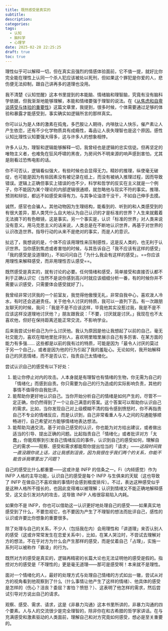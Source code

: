 ```yaml
---
title: 既然感受是真实的
subtitle: 
description: 
categories: 
tags:
  - 认知
  - 脑科学
  - 心理学
date: 2025-02-28 22:25:25
draft: true
toc: true
---
```


理性似乎可以解释一切，但在真实且强烈的情感体验面前，它不值一提，就好比你完全能在理性上认同一个杀人犯应该被处以死刑，但如果这个罪犯是你爱的人，悲伤便无法抑制，跟自己讲再多的道理也没用。

<!--more-->

我不清楚《认知觉醒》这本书里提到的本能脑、情绪脑和理智脑，究竟有没有脑科学依据，但我渐渐地能够理解，本能和情绪要强于理智的说法。在《[从焦虑和自卑谈感受与体验的重要性](/posts/从焦虑和自卑谈感受与体验的重要性/)》这篇文章里，我提到，很多时候，个体需要通过足够的体验和暴露才能感受到，事实确实如逻辑所言的那样真实。

你可以认为是人体的激素在捣鬼，多巴胺让人期待，内啡肽让人快乐，催产素让人产生依恋，还有不少化学物质具有成瘾性，毒品让人丧失理智也是这个原因。感性认知比理性认知要强大得多，这与许多人的想象相悖。

许多人认为，理智和逻辑能够解释一切，我曾经也是逻辑的忠实信徒。但再坚定的唯物主义者，也难免在狂风呼啸的黑夜，为房间外不明来源的响声感到害怕，尤其是刚看过恐怖电影的话。

你不可否认，逻辑看似强大，有些时候也会显得无力。精妙的推理，纵使毫无破绽，也可能是因为有些因素没有被记录在纸上，而没有被纳入推理过程，因而导致错误。逻辑上正确但事实上错误的也不少，科学和哲学的反实在主义就是一个例子，你不能因为某个理论的内部逻辑很通顺，就忽略他与现实不符的事实。推理、预测和辩驳，都远不如感受来得有力。与其争论油漆干没干，不如自己伸手去摸。

诚然，感官也会骗人。其他动物因为生理结构，能看到的、听到的和人类感受到的有很大差异，那人类凭什么自大地认为自己认识的才是标准的世界？人生来就戴着无法摘下的有色眼镜，这是事实。另一个事实是，认识「标准的世界」对人类来说没有意义。用马克思主义的话来说，人类总是在不断地认识世界，再基于对世界的认识改造世界。指导行动的从来不是绝对的事实，而是人的意识。

扯远了，我想说的是，个体不应该用理性来压制感性，这是反人类的，也无利于认识世界。当你感到焦虑或者害怕的时候，与其告诉自己「我不应该有这样的感受」「我的感受是没道理的」，不如问问自己「为什么我会有这样的感受」。==你应该用理性来解释感受，而非用理性否认感受==。

既然感受是真实的，就有讨论的必要。任何情绪和感受，简单接受和直接否认都不利于正确认识它（当然不是说你感到高兴时就应该细细分析一番，有的时候你并不需要认识感受，只需要体会感受就好了）。

我曾经非常讨厌我的一个前室友，我觉得他傲慢无礼，非常自我中心，喜欢泼人冷水，有时还会逃避责任。关于他令人讨厌的特质，我可以一直列下去。有一次跟朋友聊天的时候，我问：「我是不是不应该这样，毕竟他其实没惹过我，我是不是不应该这样没道理地讨厌他？」朋友跟我说：「不要，讨厌就是讨厌。」我现在也不太喜欢他，但好在保持距离还能正常交流，不影响学业。

后来我尝试分析自己为什么讨厌他。我认为原因是他让我想起了以前的自己，毫无社交能力，喜欢在暗地里批评别人，喜欢明里暗里展示自己有多厉害、在某方面的能力有多强…… 这些都是以前的我有过的特质，可能是因为「最令人讨厌的莫过于另一个自己」，或者是因为他的行为引起了我的羞耻心。无论如何，我开始解释自己的厌恶情绪，而不是否认它，指责自己太情绪化。

尝试认识自己的感受有以下好处：

1. 能让你停止对内的攻击。人本身就是有理智也有情绪的生物，你无需为自己的「情绪化」而感到自责。你只需要为自己的行为造成的实际影响负责，其他的事情不值得你自我批评。
2. 能帮助你更好地认识自己。当你开始分析自己的情绪是如何产生的，尽管不一定正确，你仍然得到了一个让自己满意的答案。这个答案可以帮助你认识自己的需求。比如，当你发现自己对上级模糊不清的指令感到愤怒时，你不再指责自己不专业的情绪反应，而是认识到，自己非常看重人与人之间的沟通能够顺畅进行，自己希望对方能够情绪地表达想法。
3. 能帮助沟通交流。基于对自己感受的认识，你也能为对方给出建议，或者做出适当的引导、提出正确的问题。比起指责自己「情绪化」或者批评对方「太蠢」，你能观察到引发自己情绪反应的事件，认识到自己的感受如何，理解自己的需求——观察、感受和需求都能帮你提出恰当的「请求」——*这段时间我一直没跟你说上话，这让我感到沮丧，因为我很在乎我们两个的关系，你能不能告诉我哪里出了问题*？

自己的感受比什么都重要——这或许是 INFP 的信条之一。Fi（内倾感觉）作为 INFP 人格的主导功能，认识自己的感受是每个 INFP 与生俱来的天赋（这也导致了 INFP 在做自己不喜欢做的事情时会感到极度排斥）。不过，表达这种感受似乎是这种人格所不擅长的，也因此变得难以被理解；认识到情绪又不能正确地解释感受，这又会引发对内的攻击，这导致 INFP 人格很容易陷入内耗。

如果你不是 INFP，你也可以借助这一认识更好地处理自己的感受——如果真实地感受到了什么，不要忽视它，也不要因为产生了不理智的想法而批评自己，感性的认识或许要比你想象的重要很多。

除了处理与自己的关系，不少人（包括我在内）会用理性和「讲道理」来否认别人的感受（这或许常常发生在恋爱关系中），比如，在某人哭泣时，不尝试去理解对方的想法，不在乎对方为什么会产生那样的感受，而是仗着自己「占理」，实施一系列可以被称作「霸凌」的行为。

既然对方的感受是真实的，逻辑再精密的长篇大论也无法证明他的感受是假的。指控对方的感受是「不理性的」更是毫无道理——那可是感受啊！本来就不是理性。

面对一个情绪化的人，最好的处理方式与处理自己情绪的方式如出一辙，尝试从对方的视角看到他观察到了什么（什么事情让他产生了这样的情绪）、他具体的感受是怎样的（伤心？沮丧？委屈？害怕？愤怒？）、这表明了他怎样的需求，然后尝试引导对方说出自己的请求。

观察、感受、需求、请求，这是《非暴力沟通》这本书里所讲的，非暴力沟通的四个要素。人与人的交流很少是完全理智的，除非你在和古希腊的哲学家讲话。在与充满感受和激素驱动的人类面前，理解自己和对方究竟如何感受，想必是至关重要的。